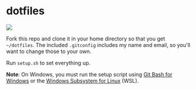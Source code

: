 # dotfiles

![](https://i.imgur.com/vncJWJH.png)

Fork this repo and clone it in your home directory so that you get `~/dotfiles`. The included `.gitconfig` includes my name and email, so you'll want to change those to your own.

Run `setup.sh` to set everything up.

**Note**: On Windows, you must run the setup script using [Git Bash for Windows](https://git-for-windows.github.io) or the [Windows Subsystem for Linux](https://docs.microsoft.com/en-us/windows/wsl/install-win10) (WSL).

